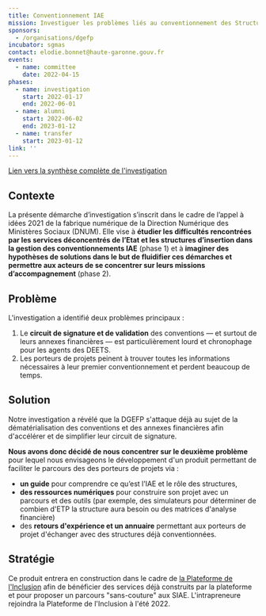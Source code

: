 ```yaml
---
title: Conventionnement IAE
mission: Investiguer les problèmes liés au conventionnement des Structures de l'Insertion par l'Activité Economique (SIAE) auprès des services de l'État.
sponsors:
  - /organisations/dgefp
incubator: sgmas
contact: elodie.bonnet@haute-garonne.gouv.fr
events:
  - name: committee
    date: 2022-04-15
phases:
  - name: investigation
    start: 2022-01-17
    end: 2022-06-01
  - name: alumni
    start: 2022-06-02
    end: 2023-01-12
  - name: transfer
    start: 2023-01-12
link: ''
---
```

[Lien vers la synthèse complète de l'investigation](https://docs.google.com/document/d/1k-618voE5U_zWq-zq48U7XnQNvzTiKApMmeZiUxkkZk/edit?usp=sharing)

## Contexte
La présente démarche d’investigation s’inscrit dans le cadre de l’appel à idées 2021 de la fabrique numérique de la Direction Numérique des Ministères Sociaux (DNUM). Elle vise à **étudier les difficultés rencontrées par les services déconcentrés de l’Etat et les structures d’insertion dans la gestion des conventionnements IAE** (phase 1) et à **imaginer des hypothèses de solutions dans le but de fluidifier ces démarches et permettre aux acteurs de se concentrer sur leurs missions d’accompagnement** (phase 2).

## Problème
L'investigation a identifié deux problèmes principaux :
1. Le **circuit de signature et de validation** des conventions — et surtout de leurs annexes financières — est particulièrement lourd et chronophage pour les agents des DEETS.
1. Les porteurs de projets peinent à trouver toutes les informations nécessaires à leur premier conventionnement et perdent beaucoup de temps.

## Solution
Notre investigation a révélé que la DGEFP s'attaque déjà au sujet de la dématérialisation des conventions et des annexes financières afin d'accélérer et de simplifier leur circuit de signature.

**Nous avons donc décidé de nous concentrer sur le deuxième problème** pour lequel nous envisageons le développement d'un produit permettant de faciliter le parcours des des porteurs de projets via :
- **un guide** pour comprendre ce qu’est l’IAE et le rôle des structures,
- **des ressources numériques** pour construire son projet avec un parcours et des outils (par exemple, des simulateurs pour déterminer de combien d'ETP la structure aura besoin ou des matrices d'analyse financière)
- des **retours d'expérience et un annuaire** permettant aux porteurs de projet d'échanger avec des structures déjà conventionnées.

## Stratégie
Ce produit entrera en construction dans le cadre de [la Plateforme de l'Inclusion](https://beta.gouv.fr/startups/itou.html) afin de bénéficier des services déjà construits par la plateforme et pour proposer un parcours "sans-couture" aux SIAE. L'intrapreneure rejoindra la Plateforme de l'Inclusion à l'été 2022.
